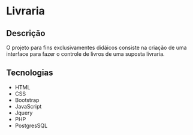 # Livraria
## Descrição
O projeto para fins exclusivamentes didáicos consiste na criação de uma interface para fazer o controle de livros de uma suposta livraria.

## Tecnologias
* HTML
* CSS
* Bootstrap
* JavaScript
* Jquery
* PHP
* PostgresSQL
